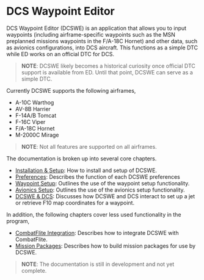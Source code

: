 # DCS Waypoint Editor

DCS Waypoint Editor (DCSWE) is an application that allows you to input waypoints
(including airframe-specific waypoints such as the MSN preplanned missions waypoints in
the F/A-18C Hornet) and other data, such as avionics configurations, into DCS aircraft.
This functions as a simple DTC while ED works on an official DTC for DCS.

> **NOTE**: DCSWE likely becomes a historical curiosity once official DTC support is
> available from ED. Until that point, DCSWE can serve as a simple DTC.

Currently DCSWE supports the following airframes,

* A-10C Warthog
* AV-8B Harrier
* F-14A/B Tomcat
* F-16C Viper
* F/A-18C Hornet
* M-2000C Mirage

> **NOTE**: Not all features are supported on all airframes.

The documentation is broken up into several core chapters.

* [Installation & Setup](https://github.com/51st-Vfw/DCSWaypointEditor/blob/master/documentation/Installation.md):
  How to install and setup of DCSWE.
* [Preferences](https://github.com/51st-Vfw/DCSWaypointEditor/blob/master/documentation/Preferences.md):
  Describes the function of each DCSWE preferences
* [Waypoint Setup](https://github.com/51st-Vfw/DCSWaypointEditor/blob/master/documentation/Waypoint_Setup.md):
  Outlines the use of the waypoint setup functionality.
* [Avionics Setup](https://github.com/51st-Vfw/DCSWaypointEditor/blob/master/documentation/Avionics_Setup.md):
  Outlines the use of the avionics setup functionality.
* [DCSWE & DCS](https://github.com/51st-Vfw/DCSWaypointEditor/blob/master/documentation/DCSWE_DCS.md):
  Discusses how DCSWE and DCS interact to set up a jet or retrieve F10 map
  coordinates for a waypoint.

In addition, the following chapters cover less used functionality in the program,

* [CombatFlite Integration](https://github.com/51st-Vfw/DCSWaypointEditor/blob/master/documentation/CF_Integration.md):
  Describes how to integrate DCSWE with CombatFlite.
* [Mission Packages](https://github.com/51st-Vfw/DCSWaypointEditor/blob/master/documentation/Mission_Packs.md):
  Describes how to build mission packages for use by DCSWE.

> **NOTE**: The documentation is still in development and not yet complete.